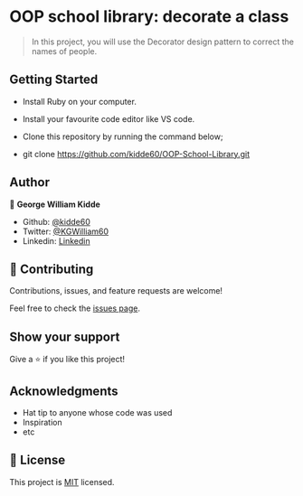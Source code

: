 # OOP school library: decorate a class
>In this project, you will use the Decorator design pattern to correct the names of people.

## Getting Started
- Install Ruby on your computer.
- Install your favourite code editor like VS code.

- Clone this repository by running the command below;
- git clone https://github.com/kidde60/OOP-School-Library.git

## Author

👤 **George William Kidde**
  - Github: [@kidde60](https://github.com/kidde60)
  - Twitter: [@KGWilliam60](https://twitter.com/KGWilliam60)
  - Linkedin: [Linkedin](https://www.linkedin.com/in/kidde-george-william/)

## 🤝 Contributing

Contributions, issues, and feature requests are welcome!

Feel free to check the [issues page](../../issues/).

## Show your support

Give a ⭐️ if you like this project!

## Acknowledgments

- Hat tip to anyone whose code was used
- Inspiration
- etc

## 📝 License

This project is [MIT](./MIT.md) licensed.
